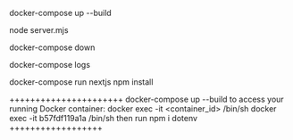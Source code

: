 
docker-compose up --build

node server.mjs

docker-compose down

docker-compose logs

docker-compose run nextjs npm install

++++++++++++++++++++++
docker-compose up --build
to access your running Docker container:
docker exec -it <container_id> /bin/sh
docker exec -it b57fdf119a1a /bin/sh
then run 
npm i dotenv
++++++++++++++++++